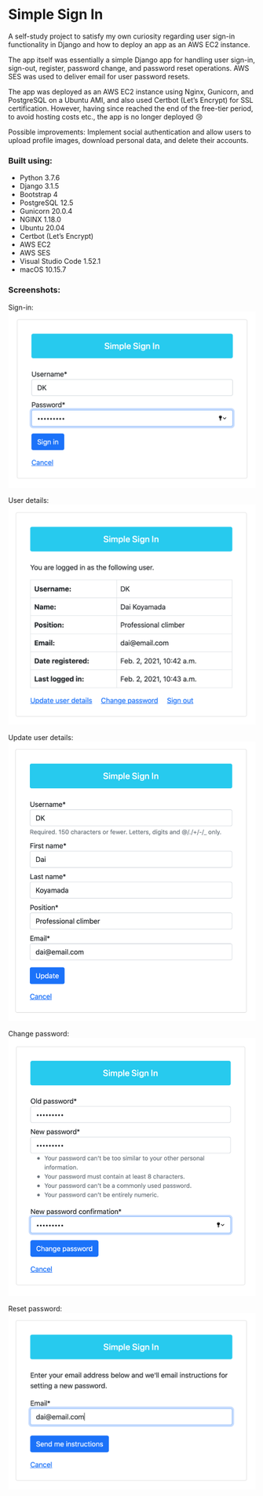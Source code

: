 # Simple Sign In
A self-study project to satisfy my own curiosity regarding user sign-in functionality in Django and how to deploy an app as an AWS EC2 instance.

The app itself was essentially a simple Django app for handling user sign-in, sign-out, register, password change, and password reset operations. AWS SES was used to deliver email for user password resets.

The app was deployed as an AWS EC2 instance using Nginx, Gunicorn, and PostgreSQL on a Ubuntu AMI, and also used Certbot (Let’s Encrypt) for SSL certification. However, having since reached the end of the free-tier period, to avoid hosting costs etc., the app is no longer deployed 😢

Possible improvements: Implement social authentication and allow users to upload profile images, download personal data, and delete their accounts.

### Built using:

* Python 3.7.6
* Django 3.1.5
* Bootstrap 4
* PostgreSQL 12.5
* Gunicorn 20.0.4
* NGINX 1.18.0
* Ubuntu 20.04
* Certbot (Let’s Encrypt)
* AWS EC2
* AWS SES
* Visual Studio Code 1.52.1
* macOS 10.15.7

### Screenshots:

Sign-in:</br>
<img src="readme_screenshot_1.png" width="600"></br>

User details:</br>
<img src="readme_screenshot_2.png" width="600"></br>

Update user details:</br>
<img src="readme_screenshot_3.png" width="600"></br>

Change password:</br>
<img src="readme_screenshot_4.png" width="600"></br>

Reset password:</br>
<img src="readme_screenshot_5.png" width="600">
